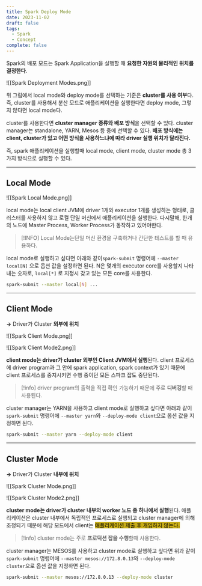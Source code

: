 ```yaml
---
title: Spark Deploy Mode
date: 2023-11-02
draft: false
tags:
  - Spark
  - Concept
complete: false
---
```

Spark의 배포 모드는 Spark Application을 실행할 때 **요청한 자원의 물리적인 위치를 결정한다**.

![[Spark Deployment Modes.png]]

위 그림에서 local mode와 deploy mode를 선택하는 기준은 **cluster를 사용 여부**다. 즉, cluster를 사용해서 분산 모드로 애플리케이션을 실행한다면 deploy mode, 그렇지 않다면 local mode다.

cluster를 사용한다면 **cluster manager 종류와 배포 방식**을 선택할 수 있다. cluster manager는 standalone, YARN, Mesos 등 중에 선택할 수 있다. **배포 방식에는 client, cluster가 있고 어떤 방식을 사용하느냐에 따라 driver 실행 위치가 달라진다.**

즉, spark 애플리케이션을 실행할때 local mode, client mode, cluster mode 총 3가지 방식으로 실행할 수 있다.

---

## Local Mode

![[Spark Local Mode.png]]

local mode는 local client JVM에 driver 1개와 executor 1개를 생성하는 형태로, 클러스터를 사용하지 않고 로컬 단일 머신에서 애플리케이션을 실행한다. 다시말해, 한개의 노드에 Master Process, Worker Process가 동작하고 있어야한다.

> [!INFO]
> Local Mode는단일 머신 환경을 구축하거나 간단한 테스트를 할 때 유용하다.

local mode로 실행하고 싶다면 아래와 같이`spark-submit` 명령어에 `--master local[N]` 으로 옵션 값을 설정하면 된다. N은 몇개의 executor core를 사용할지 나타내는 숫자로, `local[*]` 로 지정시 갖고 있는 모든 core를 사용한다.

```bash
spark-submit --master local[N] ...
```

---

## Client Mode

**→** Driver가 Cluster **외부에 위치**

![[Spark Client Mode.png]]

![[Spark Client Mode2.png]]

**client mode는 driver가 cluster 외부인 Client JVM에서 실행**된다. client 프로세스에 driver program과 그 안에 spark application, spark context가 있기 때문에 client 프로세스를 중지시키면 수행 중이던 모든 스파크 잡도 중단된다.

> [!info] 
> driver program의 출력을 직접 확인 가능하기 때문에 주로 **디버깅**할 때 사용된다.

cluster manager는 YARN을 사용하고 client mode로 실행하고 싶다면 아래과 같이 `spark-submit` 명령어에 `--master yarn`와 `--deploy-mode client`으로 옵션 값을 지정하면 된다.

```bash
spark-submit --master yarn --deploy-mode client
```

---

## Cluster Mode

**→** Driver가 Cluster **내부에 위치**

![[Spark Cluster Mode.png]]

![[Spark Cluster Mode2.png]]

**cluster mode는 driver가 cluster 내부의 worker 노드 중 하나에서 실행**된다. 애플리케이션은 cluster 내부에서 독립적인 프로세스로 실행되고 cluster manager에 의해 조정되기 때문에 해당 모드에서 client는 <mark style="background: #C6AB16;">애플리케이션 제출 후 개입하지 않는다.</mark>

> [!info] 
> cluster mode는 주로 **프로덕션 잡을 수행**할때 사용한다.

cluster manager는 MESOS를 사용하고 cluster mode로 실행하고 싶다면 위과 같이 `spark-submit` 명령어에 `--master mesos://172.8.0.13`와 `--deploy-mode cluster`으로 옵션 값을 지정하면 된다.

```bash
spark-submit --master mesos://172.8.0.13 --deploy-mode cluster
```